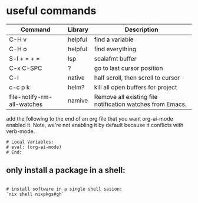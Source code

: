 # useful commands

| Command       | Library   | Description                                                      |
|---------------|-----------|------------------------------------------------------------------|
| C-H v                     | helpful   | find a variable                                      |
| C-H o                     | helpful   | find everything                                      |
| S-l + = + =               | lsp       | scalafmt buffer                                      |
| C-x C-SPC                 | ?         |  go to last cursor position                          |
| C-l                       | native    |  half scroll, then scroll to cursor                  |
| c-c p k                   | helm?     | kill all open buffers for project                    |
| file-notify-rm-all-watches| namive |Remove all existing file notification watches from Emacs.|



add the following to the end of an org file that you want org-ai-mode enabled it. Note, we're not enabling it by default because it conflicts with verb-mode. 
```
# Local Variables:
# eval: (org-ai-mode)
# End:
```

## only install a package in a shell:
```

# install software in a single shell sesion:
`nix shell nixpkgs#gh`



